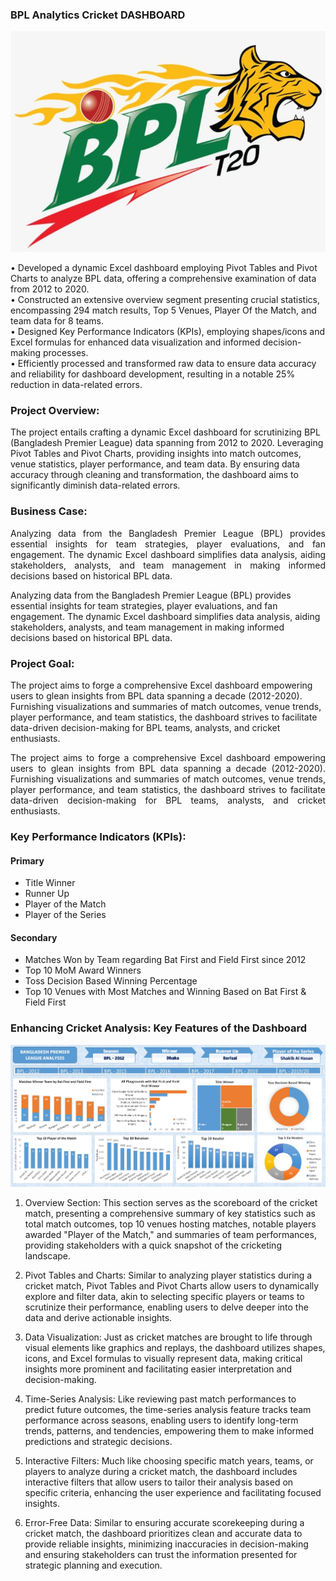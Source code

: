 ### BPL Analytics Cricket DASHBOARD
![BPL](https://github.com/Sadikctg/Project_7_-Bangladesh_Premier_League_Analysis_Excel/blob/main/images/bpllogo.jpg)

• Developed a dynamic Excel dashboard employing Pivot Tables and Pivot Charts to analyze BPL data, offering a comprehensive examination of data from 2012 to 2020. <br>
• Constructed an extensive overview segment presenting crucial statistics, encompassing 294 match results, Top 5 Venues, Player Of the Match, and team data for 8 teams.<br>
• Designed Key Performance Indicators (KPIs), employing shapes/icons and Excel formulas for enhanced data visualization and informed decision-making processes.<br>
• Efficiently processed and transformed raw data to ensure data accuracy and reliability for dashboard development, resulting in a notable 25% reduction in data-related errors.

### Project Overview:
The project entails crafting a dynamic Excel dashboard for scrutinizing BPL (Bangladesh Premier League) data spanning from 2012 to 2020. Leveraging Pivot Tables and Pivot Charts, providing insights into match outcomes, venue statistics, player performance, and team data. By ensuring data accuracy through cleaning and transformation, the dashboard aims to significantly diminish data-related errors.

### Business Case:
<p style="text-align: justify;">
Analyzing data from the Bangladesh Premier League (BPL) provides essential insights for team strategies, player evaluations, and fan engagement. The dynamic Excel dashboard simplifies data analysis, aiding stakeholders, analysts, and team management in making informed decisions based on historical BPL data.
</p>
Analyzing data from the Bangladesh Premier League (BPL) provides essential insights for team strategies, player evaluations, and fan engagement. The dynamic Excel dashboard simplifies data analysis, aiding stakeholders, analysts, and team management in making informed decisions based on historical BPL data.

### Project Goal:
The project aims to forge a comprehensive Excel dashboard empowering users to glean insights from BPL data spanning a decade (2012-2020). Furnishing visualizations and summaries of match outcomes, venue trends, player performance, and team statistics, the dashboard strives to facilitate data-driven decision-making for BPL teams, analysts, and cricket enthusiasts.

<p style="text-align: justify;">The project aims to forge a comprehensive Excel dashboard empowering users to glean insights from BPL data spanning a decade (2012-2020). Furnishing visualizations and summaries of match outcomes, venue trends, player performance, and team statistics, the dashboard strives to facilitate data-driven decision-making for BPL teams, analysts, and cricket enthusiasts.</p>

### Key Performance Indicators (KPIs):
#### Primary
- Title Winner
- Runner Up
- Player of the Match
- Player of the Series

#### Secondary
- Matches Won by Team regarding Bat First and Field First since 2012
- Top 10 MoM Award Winners
- Toss Decision Based Winning Percentage
- Top 10 Venues with Most Matches and Winning Based on Bat First & Field First

### Enhancing Cricket Analysis: Key Features of the Dashboard
![BPL](https://github.com/Sadikctg/Project_7_-Bangladesh_Premier_League_Analysis_Excel/blob/main/images/BPL%20Analysis-cropped.jpg)
1. Overview Section: This section serves as the scoreboard of the cricket match, presenting a comprehensive summary of key statistics such as total match outcomes, top 10 venues hosting matches, notable players awarded "Player of the Match," and summaries of team performances, providing stakeholders with a quick snapshot of the cricketing landscape.

2. Pivot Tables and Charts: Similar to analyzing player statistics during a cricket match, Pivot Tables and Pivot Charts allow users to dynamically explore and filter data, akin to selecting specific players or teams to scrutinize their performance, enabling users to delve deeper into the data and derive actionable insights.

3. Data Visualization: Just as cricket matches are brought to life through visual elements like graphics and replays, the dashboard utilizes shapes, icons, and Excel formulas to visually represent data, making critical insights more prominent and facilitating easier interpretation and decision-making.

4. Time-Series Analysis: Like reviewing past match performances to predict future outcomes, the time-series analysis feature tracks team performance across seasons, enabling users to identify long-term trends, patterns, and tendencies, empowering them to make informed predictions and strategic decisions.

5. Interactive Filters: Much like choosing specific match years, teams, or players to analyze during a cricket match, the dashboard includes interactive filters that allow users to tailor their analysis based on specific criteria, enhancing the user experience and facilitating focused insights.

6. Error-Free Data: Similar to ensuring accurate scorekeeping during a cricket match, the dashboard prioritizes clean and accurate data to provide reliable insights, minimizing inaccuracies in decision-making and ensuring stakeholders can trust the information presented for strategic planning and execution.
